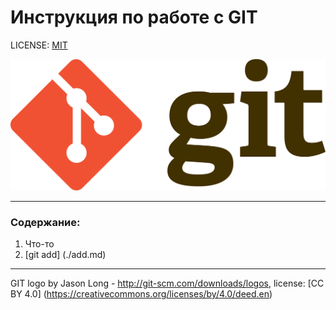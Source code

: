 # Инструкция по работе с GIT

LICENSE: [MIT](//license.mid)

![git-logo](./git_logo.png)

---

### Содержание:
1. Что-то
2. [git add] (./add.md)


---

GIT logo by Jason Long - http://git-scm.com/downloads/logos, license: [CC BY 4.0] (https://creativecommons.org/licenses/by/4.0/deed.en)
